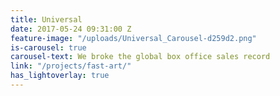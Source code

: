 ```yaml
---
title: Universal
date: 2017-05-24 09:31:00 Z
feature-image: "/uploads/Universal_Carousel-d259d2.png"
is-carousel: true
carousel-text: We broke the global box office sales record
link: "/projects/fast-art/"
has_lightoverlay: true
---
```


